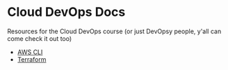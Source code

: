 # Cloud DevOps Docs
Resources for the Cloud DevOps course (or just DevOpsy people, y'all can come check it out too)

- [AWS CLI](awscli/README.md)
- [Terraform](terraform/README.md)
  
